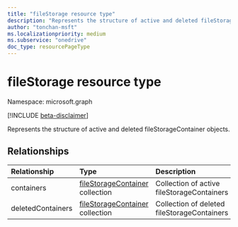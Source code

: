 ```yaml
---
title: "fileStorage resource type"
description: "Represents the structure of active and deleted fileStorageContainer objects."
author: "tonchan-msft"
ms.localizationpriority: medium
ms.subservice: "onedrive"
doc_type: resourcePageType
---
```


# fileStorage resource type

Namespace: microsoft.graph

[!INCLUDE [beta-disclaimer](../../includes/beta-disclaimer.md)]

Represents the structure of active and deleted fileStorageContainer objects.

## Relationships
|Relationship|Type|Description|
|:---|:---|:---|
|containers|[fileStorageContainer](../resources/filestoragecontainer.md) collection|Collection of active fileStorageContainers|
|deletedContainers|[fileStorageContainer](../resources/filestoragecontainer.md) collection|Collection of deleted fileStorageContainers|

